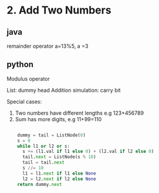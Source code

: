 # 2. Add Two Numbers

## java
remainder operator  a=13%5, a =3

## python
Modulus operator  

List: dummy head
Addition simulation: carry bit

Special cases:
1. Two numbers have different lengths e.g 123+456789
2. Sum has more digits, e.g 11+99=110


```python

    dummy = tail = ListNode(0)
    s = 0
    while l1 or l2 or s:
      s += (l1.val if l1 else 0) + (l2.val if l2 else 0)
      tail.next = ListNode(s % 10)
      tail = tail.next
      s //= 10
      l1 = l1.next if l1 else None
      l2 = l2.next if l2 else None
    return dummy.next

```

